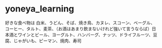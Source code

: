 # yoneya_learning
好きな食べ物は
白米、うどん、そば、焼き鳥、カヌレ、スコーン、ベーグル、コーヒー、タルト、麦茶、（お酒はあまり飲まないけれど強いて言うならば）日本酒とワインとビール、ヨーグルト、ハンバーグ、ナッツ、ドライフルーツ、豆腐、じゃがいも、ピーマン、焼肉、寿司